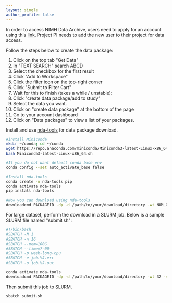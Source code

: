 ```yaml
---
layout: single
author_profile: false
---
```


In order to access NIMH Data Archive, users need to apply for an account using this [link](https://nda.nih.gov/abcd/request-access). Project PI needs to add the new user to their project for data access.  
  
  
Follow the steps below to create the data package:
1. Click on the top tab "Get Data"
1. In "TEXT SEARCH" search ABCD
1. Select the checkbox for the first result
1. Click "Add to Workspace"
1. Click the filter icon on the top-right corner
1. Click "Submit to Filter Cart"
1. Wait for this to finish (takes a while / unstable): 
1. Click "create data package/add to study"
1. Select the data you want.
1. Click on "create data package" at the bottom of the page
1. Go to your account dashboard
1. Click on "Data packages" to view a list of your packages. 
  
  
Install and use [nda-tools](https://github.com/NDAR/nda-tools) for data package download. 
```bash
#install Miniconda
mkdir ~/conda; cd ~/conda
wget https://repo.anaconda.com/miniconda/Miniconda3-latest-Linux-x86_64.sh
bash Miniconda3-latest-Linux-x86_64.sh

#If you do not want default conda base env
conda config --set auto_activate_base false

#Install nda-tools
conda create -n nda-tools pip
conda activate nda-tools
pip install nda-tools

#Now you can download using nda-tools
downloadcmd PACKAGEID -dp -d /path/to/your/download/directory -wt NUM_OF_THREADS -v -u $USER -p PASSWORD
```
  
  
For large dataset, perform the download in a SLURM job. Below is a sample SLURM file named "submit.sh":
```bash
#!/bin/bash
#SBATCH -N 1
#SBATCH -n 16
#SBATCH --mem=100G
#SBATCH --time=7-00
#SBATCH -p week-long-cpu
#SBATCH -e job.%J.err
#SBATCH -o job.%J.out

conda activate nda-tools
downloadcmd PACKAGEID -dp -d /path/to/your/download/directory -wt 32 -v -u $USER
```
  
  
Then submit this job to SLURM.
```
sbatch submit.sh
```
